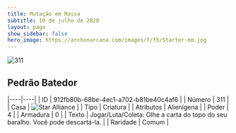 ```yaml
---
title: Mutação em Massa
subtitle: 10 de julho de 2020
layout: page
show_sidebar: false
hero_image: https://archonarcana.com/images/f/f5/Starter-mm.jpg
---
```


![311](https://cdn.keyforgegame.com/media/card_front/pt/479_311_FPPV5785QP3H_pt.png)

## Pedrão Batedor

|----|----|
| ID | 912fb80b-68be-4ec1-a702-b81be40c4af6 |
| Número | 311 |
| Casa | ![Star Alliance](https://archonarcana.com/images/thumb/7/7d/Star_Alliance.png/22px-Star_Alliance.png "Aliança Estelar") |
| Tipo | Criatura |
| Atributos | Alienígena |
| Poder | 4 |
| Armadura | 0 |
| Texto | Jogar/Luta/Coleta: Olhe a carta do topo do seu baralho. Você pode descartá-la. |
| Raridade | Comum |
